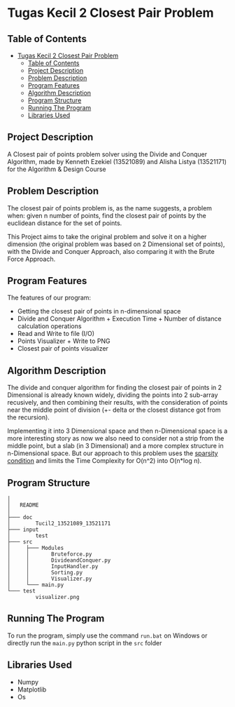 # Tugas Kecil 2 Closest Pair Problem

## Table of Contents

- [Tugas Kecil 2 Closest Pair Problem](#tugas-kecil-2-closest-pair-problem)
  - [Table of Contents](#table-of-contents)
  - [Project Description](#project-description)
  - [Problem Description](#problem-description)
  - [Program Features](#program-features)
  - [Algorithm Description](#algorithm-description)
  - [Program Structure](#program-structure)
  - [Running The Program](#running-the-program)
  - [Libraries Used](#libraries-used)

## Project Description

A Closest pair of points problem solver using the Divide and Conquer Algorithm, made by Kenneth Ezekiel (13521089) and Alisha Listya (13521171) for the Algorithm & Design Course

## Problem Description

The closest pair of points problem is, as the name suggests, a problem when: given n number of points, find the closest pair of points by the euclidean distance for the set of points.

This Project aims to take the original problem and solve it on a higher dimension (the original problem was based on 2 Dimensional set of points), with the Divide and Conquer Approach, also comparing it with the Brute Force Approach.

## Program Features

The features of our program:
* Getting the closest pair of points in n-dimensional space
* Divide and Conquer Algorithm + Execution Time + Number of distance calculation operations
* Read and Write to file (I/O)
* Points Visualizer + Write to PNG
* Closest pair of points visualizer

## Algorithm Description

The divide and conquer algorithm for finding the closest pair of points in 2 Dimensional is already known widely, dividing the points into 2 sub-array recusively, and then combining their results, with the consideration of points near the middle point of division (+- delta or the closest distance got from the recursion).

Implementing it into 3 Dimensional space and then n-Dimensional space is a more interesting story as now we also need to consider not a strip from the middle point, but a slab (in 3 Dimensional) and a more complex structure in n-Dimensional space. But our approach to this problem uses the [sparsity condition](https://www.google.com/url?sa=t&rct=j&q=&esrc=s&source=web&cd=&cad=rja&uact=8&ved=2ahUKEwjSu6_C6bP9AhVt53MBHUUxDi8QFnoECBUQAw&url=https%3A%2F%2Fwww.cs.ubc.ca%2F~liorma%2Fcpsc320%2Ffiles%2Fclosest-points.pdf&usg=AOvVaw1AZ6S6JbrWX_9jXq7R0ZfX) and limits the Time Complexity for O(n^2) into O(n*log n).

## Program Structure

```
│  
│   README
│
├─── doc
│        Tucil2_13521089_13521171
├─── input
│        test
├─── src
│     ├─── Modules
│     │       Bruteforce.py
│     │       DivideandConquer.py
│     │       InputHandler.py
│     │       Sorting.py
│     │       Visualizer.py
│     └─── main.py
└─── test
         visualizer.png
```

## Running The Program

To run the program, simply use the command `run.bat` on Windows or directly run the `main.py` python script in the `src` folder

## Libraries Used

* Numpy
* Matplotlib
* Os